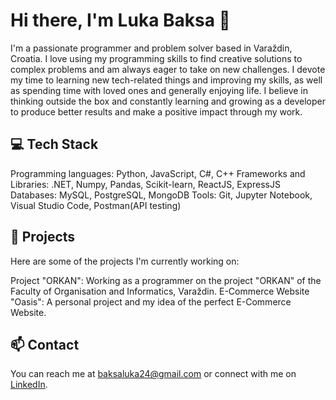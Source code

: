 <!---
coaltail/coaltail is a ✨ special ✨ repository because its `README.md` (this file) appears on your GitHub profile.
You can click the Preview link to take a look at your changes.
--->
# Hi there, I'm Luka Baksa 👋
I'm a passionate programmer and problem solver based in Varaždin, Croatia. I love using my programming skills to find creative solutions to complex problems and am always eager to take on new challenges. I devote my time to learning new tech-related things and improving my skills, as well as spending time with loved ones and generally enjoying life. I believe in thinking outside the box and constantly learning and growing as a developer to produce better results and make a positive impact through my work.
## 💻 Tech Stack
Programming languages: Python, JavaScript, C#, C++
Frameworks and Libraries: .NET, Numpy, Pandas, Scikit-learn, ReactJS, ExpressJS 
Databases: MySQL, PostgreSQL, MongoDB
Tools: Git, Jupyter Notebook, Visual Studio Code, Postman(API testing)

## 🚀 Projects
Here are some of the projects I'm currently working on:

Project "ORKAN": Working as a programmer on the project "ORKAN" of the Faculty of Organisation and Informatics, Varaždin.
E-Commerce Website "Oasis": A personal project and my idea of the perfect E-Commerce Website.

## 📫 Contact
You can reach me at baksaluka24@gmail.com or connect with me on [LinkedIn](https://www.linkedin.com/in/luka-baksa-570014218/).
